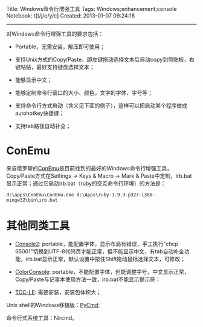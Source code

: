 Title: Windows命令行增强工具
Tags: Windows;enhancement;console
Notebook: t[t/j/o/y/c]
Created: 2013-01-07 09:24:18

------

对Windows命令行增强工具的要求包括：

* Portable，无需安装，解压即可使用；

* 支持Unix方式的Copy/Paste，即左键拖动选择文本后自动copy到剪贴板，右键粘贴，最好支持键盘选择文本；

* 能够显示中文；

* 能够定制命令行窗口的大小、颜色，文字的字体、字号等；

* 支持命令行方式启动（含义见下面的例子），这样可以把启动某个程序做成autohotkey快捷键；

* 支持tab路径自动补全；

# ConEmu

来自俄罗斯的[ConEmu](http://code.google.com/p/conemu-maximus5/)是目前找到的最好的Windows命令行增强工具，Copy/Paste方式在Settings -> Keys & Macro -> Mark & Paste中定制，irb.bat显示正常；通过它启动irb.bat（ruby的交互命令行环境）的方法是：

    d:\apps\ConEmu\ConEmu.exe d:\Apps\ruby-1.9.3-p327-i386-mingw32\bin\irb.bat

# 其他同类工具

* [Console2](http://sourceforge.net/projects/console/): portable，能配置字体，显示布局有错误，手工执行"chcp 65001"切换到UTF-8代码页才能正常，但不能显示中文，有tab自动补全功能，irb.bat显示正常，默认设置中按住Shift拖动鼠标选择文本，可修改；

* [ColorConsole](): portable，不能配置字体，但能调整字号，中文显示正常，Copy/Paste与记事本使用方法一致，irb.bat不能显示提示符；

* [TCC-LE](): 需要安装，安装包体积大；

Unix shell的Windows移植版：[PyCmd](http://sourceforge.net/projects/pycmd);

命令行式系统工具：Nircmd。
